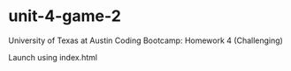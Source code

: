 # unit-4-game-2
University of Texas at Austin Coding Bootcamp: Homework 4 (Challenging)


Launch using index.html
